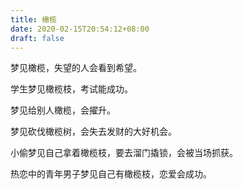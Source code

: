 ```yaml
---
title: 橄榄
date: 2020-02-15T20:54:12+08:00
draft: false
---
```


梦见橄榄，失望的人会看到希望。

学生梦见橄榄枝，考试能成功。

梦见给别人橄榄，会擢升。

梦见砍伐橄榄树，会失去发财的大好机会。

小偷梦见自己拿着橄榄枝，要去溜门撬锁，会被当场抓获。

热恋中的青年男子梦见自己有橄榄枝，恋爱会成功。